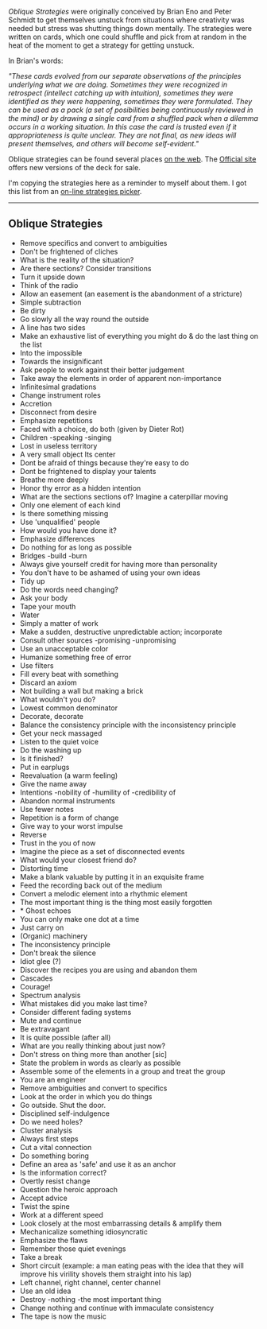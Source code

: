 <div id="wikitext">

*Oblique Strategies* were originally conceived by Brian Eno and Peter
Schmidt to get themselves unstuck from situations where creativity was
needed but stress was shutting things down mentally. The strategies were
written on cards, which one could shuffle and pick from at random in the
heat of the moment to get a strategy for getting unstuck.

In Brian's words:

<div class="indent">

*"These cards evolved from our separate observations of the principles
underlying what we are doing. Sometimes they were recognized in
retrospect (intellect catching up with intuition), sometimes they were
identified as they were happening, sometimes they were formulated. They
can be used as a pack (a set of posibilities being continuously reviewed
in the mind) or by drawing a single card from a shuffled pack when a
dilemma occurs in a working situation. In this case the card is trusted
even if it appropriateness is quite unclear. They are not final, as new
ideas will present themselves, and others will become self-evident."*

</div>

Oblique strategies can be found several places [on the
web](http://lmgtfy.com/?q=oblique+strategies). The [Official
site](http://www.rtqe.net/ObliqueStrategies/) offers new versions of the
deck for sale.

I'm copying the strategies here as a reminder to myself about them. I
got this list from an [on-line strategies
picker](http://music.hyperreal.org/artists/brian_eno/oblique/oblique.html).

<div class="vspace">

</div>

------------------------------------------------------------------------

<div class="vspace">

</div>

Oblique Strategies
------------------

-   Remove specifics and convert to ambiguities
-   Don't be frightened of cliches
-   What is the reality of the situation?
-   Are there sections? Consider transitions
-   Turn it upside down
-   Think of the radio
-   Allow an easement (an easement is the abandonment of a stricture)
-   Simple subtraction
-   Be dirty
-   Go slowly all the way round the outside
-   A line has two sides
-   Make an exhaustive list of everything you might do & do the last
    thing on the list
-   Into the impossible
-   Towards the insignificant
-   Ask people to work against their better judgement
-   Take away the elements in order of apparent non-importance
-   Infinitesimal gradations
-   Change instrument roles
-   Accretion
-   Disconnect from desire
-   Emphasize repetitions
-   Faced with a choice, do both (given by Dieter Rot)
-   Children -speaking -singing
-   Lost in useless territory
-   A very small object Its center
-   Dont be afraid of things because they're easy to do
-   Dont be frightened to display your talents
-   Breathe more deeply
-   Honor thy error as a hidden intention
-   What are the sections sections of? Imagine a caterpillar moving
-   Only one element of each kind
-   Is there something missing
-   Use 'unqualified' people
-   How would you have done it?
-   Emphasize differences
-   Do nothing for as long as possible
-   Bridges -build -burn
-   Always give yourself credit for having more than personality
-   You don't have to be ashamed of using your own ideas
-   Tidy up
-   Do the words need changing?
-   Ask your body
-   Tape your mouth
-   Water
-   Simply a matter of work
-   Make a sudden, destructive unpredictable action; incorporate
-   Consult other sources -promising -unpromising
-   Use an unacceptable color
-   Humanize something free of error
-   Use filters
-   Fill every beat with something
-   Discard an axiom
-   Not building a wall but making a brick
-   What wouldn't you do?
-   Lowest common denominator
-   Decorate, decorate
-   Balance the consistency principle with the inconsistency principle
-   Get your neck massaged
-   Listen to the quiet voice
-   Do the washing up
-   Is it finished?
-   Put in earplugs
-   Reevaluation (a warm feeling)
-   Give the name away
-   Intentions -nobility of -humility of -credibility of
-   Abandon normal instruments
-   Use fewer notes
-   Repetition is a form of change
-   Give way to your worst impulse
-   Reverse
-   Trust in the you of now
-   Imagine the piece as a set of disconnected events
-   What would your closest friend do?
-   Distorting time
-   Make a blank valuable by putting it in an exquisite frame
-   Feed the recording back out of the medium
-   Convert a melodic element into a rhythmic element
-   The most important thing is the thing most easily forgotten
-   \* Ghost echoes
-   You can only make one dot at a time
-   Just carry on
-   (Organic) machinery
-   The inconsistency principle
-   Don't break the silence
-   Idiot glee (?)
-   Discover the recipes you are using and abandon them
-   Cascades
-   Courage!
-   Spectrum analysis
-   What mistakes did you make last time?
-   Consider different fading systems
-   Mute and continue
-   Be extravagant
-   It is quite possible (after all)
-   What are you really thinking about just now?
-   Don't stress on thing more than another [sic]
-   State the problem in words as clearly as possible
-   Assemble some of the elements in a group and treat the group
-   You are an engineer
-   Remove ambiguities and convert to specifics
-   Look at the order in which you do things
-   Go outside. Shut the door.
-   Disciplined self-indulgence
-   Do we need holes?
-   Cluster analysis
-   Always first steps
-   Cut a vital connection
-   Do something boring
-   Define an area as 'safe' and use it as an anchor
-   Is the information correct?
-   Overtly resist change
-   Question the heroic approach
-   Accept advice
-   Twist the spine
-   Work at a different speed
-   Look closely at the most embarrassing details & amplify them
-   Mechanicalize something idiosyncratic
-   Emphasize the flaws
-   Remember those quiet evenings
-   Take a break
-   Short circuit (example: a man eating peas with the idea that they
    will improve his virility shovels them straight into his lap)
-   Left channel, right channel, center channel
-   Use an old idea
-   Destroy -nothing -the most important thing
-   Change nothing and continue with immaculate consistency
-   The tape is now the music

<div class="vspace">

</div>

</div>
